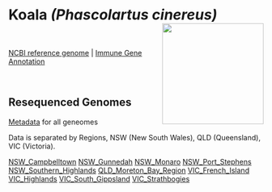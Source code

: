 # **Koala** *(Phascolartus cinereus)* <img src = "https://github.com/awgg-lab/australasiangenomes/blob/main/images/Phascolartus_cinereus.jpg" width = 200 align = "right">

<br>

[NCBI reference genome](https://www.ncbi.nlm.nih.gov/assembly/GCF_002099425.1/) | [Immune Gene Annotation]()

<br>

## Resequenced Genomes

[Metadata]() for all geneomes

Data is separated by Regions, NSW (New South Wales), QLD (Queensland), VIC (Victoria).

[NSW_Campbelltown]()
[NSW_Gunnedah]()
[NSW_Monaro]()
[NSW_Port_Stephens]()
[NSW_Southern_Highlands]()
[QLD_Moreton_Bay_Region]()
[VIC_French_Island]()
[VIC_Highlands]()
[VIC_South_Gippsland]()
[VIC_Strathbogies]()

<br>
